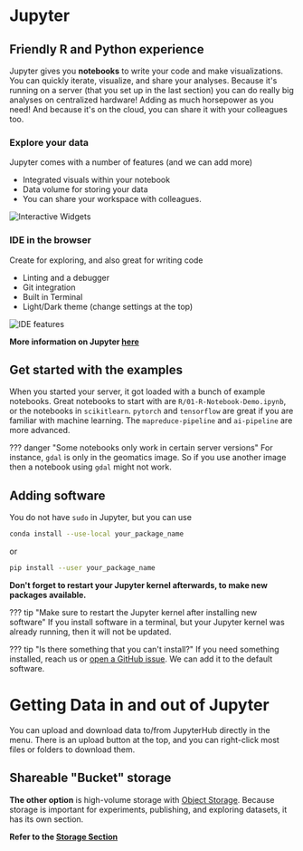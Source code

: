 # Jupyter

## Friendly R and Python experience

Jupyter gives you **notebooks** to write your code and make visualizations. You
can quickly iterate, visualize, and share your analyses. Because it's running on
a server (that you set up in the last section) you can do really big analyses on
centralized hardware! Adding as much horsepower as you need! And because it's on
the cloud, you can share it with your colleagues too.

### Explore your data

Jupyter comes with a number of features (and we can add more)

- Integrated visuals within your notebook
- Data volume for storing your data
- You can share your workspace with colleagues.

![Interactive Widgets](../images/jupyter_visual.png)

### IDE in the browser

Create for exploring, and also great for writing code

- Linting and a debugger
- Git integration
- Built in Terminal
- Light/Dark theme (change settings at the top)

![IDE features](../images/jupyter_ide.png)

**More information on Jupyter [here](https://jupyter.org)**

## Get started with the examples

When you started your server, it got loaded with a bunch of example notebooks.
Great notebooks to start with are `R/01-R-Notebook-Demo.ipynb`, or the notebooks
in `scikitlearn`. `pytorch` and `tensorflow` are great if you are familiar with
machine learning. The `mapreduce-pipeline` and `ai-pipeline` are more advanced.

<!-- prettier-ignore -->
??? danger "Some notebooks only work in certain server versions"
    For instance, `gdal` is only in the geomatics image. So if you use another
    image then a notebook using `gdal` might not work.

## Adding software

You do not have `sudo` in Jupyter, but you can use

```sh
conda install --use-local your_package_name
```

or

```sh
pip install --user your_package_name
```

**Don't forget to restart your Jupyter kernel afterwards, to make new packages
available.**

<!-- prettier-ignore -->
??? tip "Make sure to restart the Jupyter kernel after installing new software"
    If you install software in a terminal, but your Jupyter kernel was already
    running, then it will not be updated.

<!-- prettier-ignore -->
??? tip "Is there something that you can't install?"
    If you need something installed, reach us or
    [open a GitHub issue](https://github.com/StatCan/kubeflow-containers). We
    can add it to the default software.

# Getting Data in and out of Jupyter

You can upload and download data to/from JupyterHub directly in the menu. There
is an upload button at the top, and you can right-click most files or folders to
download them.

## Shareable "Bucket" storage

**The other option** is high-volume storage with
[Object Storage](https://en.wikipedia.org/wiki/Object_storage). Because storage
is important for experiments, publishing, and exploring datasets, it has its own
section.

**Refer to the [Storage Section](/Storage)**

